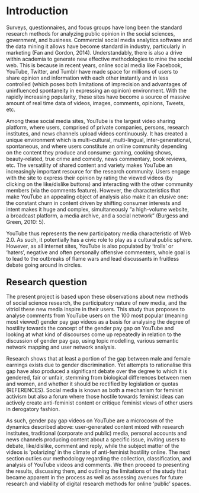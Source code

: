 # Introduction

<p> Surveys, questionnaires, and focus groups have long been the standard research methods for analyzing public opinion in the social sciences, government, and business. Commercial social media analytics software and the data mining it allows have become standard in industry, particularly in marketing (Fan and Gordon, 2014). Understandably, there is also a drive within academia to generate new effective methodologies to mine the social web. This is because in recent years, online social media like Facebook, YouTube, Twitter, and Tumblr have made space for millions of users to share opinion and information with each other instantly and in less controlled (which poses both limitations of imprecision and advantages of uninfluenced spontaneity in expressing an opinion) environment. With the rapidly increasing popularity, these sites have become a source of massive amount of real time data of videos, images, comments, opinions, Tweets, etc. </p>
<p> Among these social media sites, YouTube is the largest video sharing platform, where users, comprised of private companies, persons, research institutes, and news channels upload videos continuously. It has created a unique environment which is multi-cultural, multi-lingual, inter-generational, spontaneous, and where users constitute an online community depending on the content they produce and consume: gaming, cooking shows, beauty-related, true crime and comedy, news commentary, book reviews, etc. The versatility of shared content and variety makes YouTube an increasingly important resource for the research community. Users engage with the site to express their opinion by rating the viewed videos (by clicking on the like/dislike buttons) and interacting with the other community members (via the comments feature). However, the characteristics that make YouTube an appealing object of analysis also make it an elusive one: the constant churn in content driven by shifting consumer interests and intent makes it huge and complex, simultaneously “a high-volume website, a broadcast platform, a media archive, and a social network” (Burgess and Green, 2010: 5). </p>
<p> YouTube thus represents the new participatory media characteristic of Web 2.0. As such, it potentially has a civic role to play as a cultural public sphere. However, as all internet sites, YouTube is also populated by ‘trolls’ or ‘haters’, negative and often personally offensive commenters, whole goal is to lead to the outbreaks of flame wars and lead discussants in fruitless debate going around in circles. </p>

### <font size="5"> Research question </font> 
<p> The present project is based upon these observations about new methods of social science research, the participatory nature of new media, and the vitriol these new media inspire in their users. This study thus proposes to analyse comments from YouTube users on the 100 most popular (meaning most viewed) gender pay gap videos as a basis for analysing the degree of hostility towards the concept of the gender pay gap on YouTube and looking at what kind of discourses come up repeatedly in relation to the discussion of gender pay gap, using topic modelling, various semantic network mapping and user network analysis. </p>
<p> Research shows that at least a portion of the gap between male and female earnings exists due to gender discrimination. Yet attempts to rationalise this gap have also produced a significant debate over the degree to which it is gendered, fair or unfair, stemming from biological differences between men and women, and whether it should be rectified by legislation or quotas (REFERENCES). Social media is known as both a mechanism for feminist activism but also a forum where those hostile towards feminist ideas can actively create anti-feminist content or critique feminist views of other users in derogatory fashion.</p>
<p> As such, gender pay gap videos on YouTube are a microcosm of the dynamics described above: user-generated content mixed with research institutes, traditional (corporate and public) media, personal accounts and news channels producing content about a specific issue, inviting users to debate, like/dislike, comment and reply, while the subject matter of the videos is ‘polarizing’ in the climate of anti-feminist hostility online. The next section outlies our methodology regarding the collection, classification, and analysis of YouTube videos and comments. We then proceed to presenting the results, discussing them, and outlining the limitations of the study that became apparent in the process as well as assessing avenues for future research and viability of digital research methods for online ‘public’ spaces. </p>

